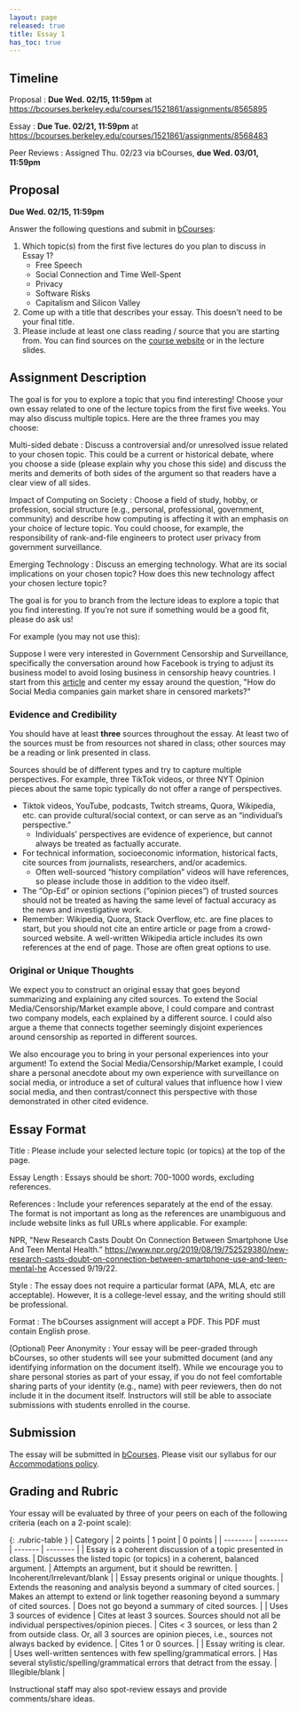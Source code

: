 ```yaml
---
layout: page
released: true
title: Essay 1
has_toc: true
---
```


## Timeline

Proposal
: **Due Wed. 02/15, 11:59pm** at <https://bcourses.berkeley.edu/courses/1521861/assignments/8565895>

Essay
: **Due Tue. 02/21, 11:59pm** at <https://bcourses.berkeley.edu/courses/1521861/assignments/8568483>

Peer Reviews
: Assigned Thu. 02/23 via bCourses, **due Wed. 03/01, 11:59pm**

## Proposal

**Due Wed. 02/15, 11:59pm**

Answer the following questions and submit in [bCourses][proposal]:

1. Which topic(s) from the first five lectures do you plan to discuss in Essay 1?
    - Free Speech
    - Social Connection and Time Well-Spent
    - Privacy
    - Software Risks
    - Capitalism and Silicon Valley
2. Come up with a title that describes your essay. This doesn't need to be your
   final title.
3. Please include at least one class reading / source that you are starting
   from. You can find sources on the [course website](/index.md) or in the
   lecture slides.

[proposal]: https://bcourses.berkeley.edu/courses/1521861/assignments/8565895

## Assignment Description

The goal is for you to explore a topic that you find interesting! Choose your
own essay related to one of the lecture topics from the first five weeks. You
may also discuss multiple topics. Here are the three frames you may choose:

Multi-sided debate
: Discuss a controversial and/or
  unresolved issue related to your chosen topic. This could be a current or
  historical debate, where you choose a side (please explain why you chose this
  side) and discuss the merits and demerits of both sides of the argument so
  that readers have a clear view of all sides.

Impact of Computing on Society
: Choose a field of study, hobby, or profession, social structure (e.g.,
  personal, professional, government, community) and describe how computing is
  affecting it with an emphasis on your choice of lecture topic. You could
  choose, for example, the responsibility of rank-and-file engineers to protect
  user privacy from government surveillance.

Emerging Technology
: Discuss an emerging technology. What are its social implications on your
  chosen topic? How does this new technology affect your chosen lecture topic?

The goal is for you to branch from the lecture ideas to explore a topic that you find interesting.
If you’re not sure if something would be a good fit, please do ask us!

For example (you may not use this):

Suppose I were very interested in Government Censorship and Surveillance,
specifically the conversation around how Facebook is trying to adjust its
business model to avoid losing business in censorship heavy countries. I
start from this
[article](https://www.nytimes.com/2017/09/17/technology/facebook-government-regulations.html?_r=0)
and center my essay around the question, "How do Social Media companies gain
market share in censored markets?"

### Evidence and Credibility

You should have at least <b>three</b> sources throughout the essay. At least
two of the sources must be from resources not shared in class; other sources
may be a reading or link presented in class.

Sources should be of different types and try to capture multiple perspectives.
For example, three TikTok videos, or three NYT Opinion pieces about the same
topic typically do not offer a range of perspectives.

- Tiktok videos, YouTube, podcasts, Twitch streams, Quora, Wikipedia, etc. can
  provide cultural/social context, or can serve as an “individual’s
  perspective.”
  - Individuals’ perspectives are evidence of experience, but cannot always
    be treated as factually accurate.
- For technical information, socioeconomic information, historical facts, cite
  sources from journalists, researchers, and/or academics.
  - Often well-sourced “history compilation” videos will have references, so
    please include those in addition to the video itself.
- The “Op-Ed” or opinion sections (“opinion pieces”) of trusted sources should
  not be treated as having the same level of factual accuracy as the news and
  investigative work.
- Remember: Wikipedia, Quora, Stack Overflow, etc. are fine places to start,
  but you should not cite an entire article or page from a crowd-sourced
  website. A well-written Wikipedia article includes its own references at the
  end of page. Those are often great options to use.

### Original or Unique Thoughts

We expect you to construct an original essay that goes beyond summarizing and
explaining any cited sources. To extend the Social Media/Censorship/Market
example above, I could compare and contrast two company models, each explained
by a different source. I could also argue a theme that connects together
seemingly disjoint experiences around censorship as reported in different
sources.

We also encourage you to bring in your personal experiences into your argument!
To extend the Social Media/Censorship/Market example, I could share a personal
anecdote about my own experience with surveillance on social media, or
introduce a set of cultural values that influence how I view social media, and
then contrast/connect this perspective with those demonstrated in other cited
evidence.

## Essay Format

Title
: Please include your selected lecture topic (or topics) at the top of the
  page.

Essay Length
: Essays should be short: 700-1000 words, excluding references.

References
: Include your references separately at the end of the essay. The format is not
  important as long as the references are unambiguous and include website links
  as full URLs where applicable. For example:

  NPR, "New Research Casts Doubt On Connection Between Smartphone Use And Teen
  Mental Health.” <https://www.npr.org/2019/08/19/752529380/new-research-casts-doubt-on-connection-between-smartphone-use-and-teen-mental-he>
  Accessed 9/19/22.

Style
: The essay does not require a particular format (APA, MLA, etc are acceptable).
  However, it is a college-level essay, and the writing should still be
  professional.

Format
: The bCourses assignment will accept a PDF. This PDF must contain English
  prose.

(Optional) Peer Anonymity
: Your essay will be peer-graded through bCourses, so other students will see
  your submitted document (and any identifying information on the document
  itself). While we encourage you to share personal stories as part of your
  essay, if you do not feel comfortable sharing parts of your identity (e.g.,
  name) with peer reviewers, then do not include it in the document itself.
  Instructors will still be able to associate submissions with students
  enrolled in the course.

## Submission

The essay will be submitted in [bCourses](https://bcourses.berkeley.edu/courses/1521861/assignments/8568483).
Please visit our syllabus for our [Accommodations policy](../about.html#accommodations).

## Grading and Rubric

Your essay will be evaluated by three of your peers on each of the following
criteria (each on a 2-point scale):

{: .rubric-table }
| Category | 2 points | 1 point | 0 points |
| -------- | -------- | ------- | -------- |
| Essay is a coherent discussion of a topic presented in class. | Discusses the listed topic (or topics) in a coherent, balanced argument. | Attempts an argument, but it should be rewritten. | Incoherent/Irrelevant/blank |
| Essay presents original or unique thoughts. | Extends the reasoning and analysis beyond a summary of cited sources. | Makes an attempt to extend or link together reasoning beyond a summary of cited sources. | Does not go beyond a summary of cited sources. |
| Uses 3 sources of evidence | Cites at least 3 sources. Sources should not all be individual perspectives/opinion pieces. | Cites < 3 sources, or less than 2 from outside class. Or, all 3 sources are opinion pieces, i.e., sources not always backed by evidence. | Cites 1 or 0 sources. |
| Essay writing is clear. | Uses well-written sentences with few spelling/grammatical errors. | Has several stylistic/spelling/grammatical errors that detract from the essay. | Illegible/blank |

Instructional staff may also spot-review essays and provide comments/share ideas.
